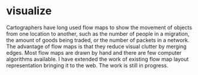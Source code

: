 # visualize

Cartographers have long used flow maps to show the movement of objects from one location to another, such as the number of people in a migration, the amount of goods being traded, or the number of packets in a network. The advantage of flow maps is that they reduce visual clutter by merging edges. Most flow maps are drawn by hand and there are few computer algorithms available. I have extended the work of existing flow map layout representation bringing it to the web. The work is still in progress.
